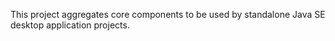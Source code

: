 This project aggregates core components to be used by standalone Java SE desktop application projects.
